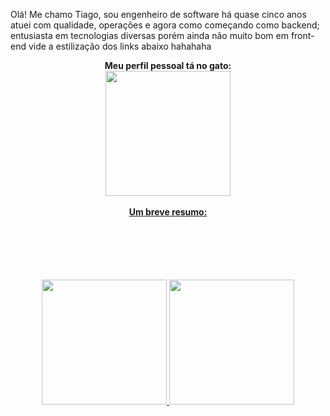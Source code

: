 <body>
<p>
  Olá! Me chamo Tiago, sou engenheiro de software há quase cinco anos atuei com qualidade, operações e agora como começando como backend;
entusiasta em tecnologias diversas porém ainda não muito bom em front-end vide a estilização dos links abaixo hahahaha
</p>
<div align="center" text="bold">
    <b>Meu perfil pessoal tá no gato:
    </b>
</div>
<div align="center">  
  <a href="https://github.com/TheDux">
  <img height="200em" src="https://i.kym-cdn.com/editorials/icons/mobile/000/006/177/blackcatzoningout_meme.jpg">
  </div>
<br>
<div align="center" text="bold">
    <b>Um breve resumo:
    </b>
</div>
<div align="center" style="margin-top: 100px;">
  <img height="200em" src="https://github-readme-stats.vercel.app/api/top-langs/?username=TheDux&layout=compact&langs_count=8&theme=dracula"/>
  <img height="200em" src="https://github-readme-stats.vercel.app/api?username=TheDux&show_icons=true&theme=tokyonight&include_all_commits=true&count_private=true"/>
</div>
</body>
